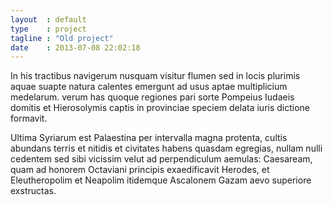 ```yaml
---
layout  : default
type    : project
tagline : "Old project"
date    : 2013-07-08 22:02:18
---
```


In his tractibus navigerum nusquam visitur flumen sed in locis plurimis aquae suapte natura calentes emergunt ad usus aptae multiplicium medelarum. verum has quoque regiones pari sorte Pompeius Iudaeis domitis et Hierosolymis captis in provinciae speciem delata iuris dictione formavit.

Ultima Syriarum est Palaestina per intervalla magna protenta, cultis abundans terris et nitidis et civitates habens quasdam egregias, nullam nulli cedentem sed sibi vicissim velut ad perpendiculum aemulas: Caesaream, quam ad honorem Octaviani principis exaedificavit Herodes, et Eleutheropolim et Neapolim itidemque Ascalonem Gazam aevo superiore exstructas.